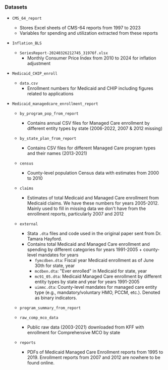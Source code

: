 ### Datasets

- `CMS_64_report`
  - Stores Excel sheets of CMS-64 reports from 1997 to 2023
  - Variables for spending and utilization extracted from these reports

- `Inflation_BLS`
  - `SeriesReport-20240326212745_31976f.xlsx`
    - Monthly Consumer Price Index from 2010 to 2024 for inflation adjustment

- `Medicaid_CHIP_enroll`
  - `data.csv`
    - Enrollment numbers for Medicaid and CHIP including figures related to
    applications
    
- `Medicaid_managedcare_enrollment_report`
  - `by_program_pop_from_report`
    - Contains annual CSV files for Managed Care enrollment by different entity
    types by state (2006-2022, 2007 & 2012 missing)
    
  - `by_state_plan_from_report`
    - Contains CSV files for different Managed Care program types and their names
    (2013-2021)
  
  - `census`
    - County-level population Census data with estimates from 2000 to 2010
  
  - `claims`
    - Estimates of total Medicaid and Managed Care enrollment from Medicaid 
    claims. We have these numbers for years 2005-2012. Mainly used to fill in
    missing data we don't have from the enrollment reports, particularly 2007
    and 2012
  
  - `external`
    - Stata `.dta` files and code used in the original paper 
    sent from Dr. Tamara Hayford. 
    - Contains total Medicaid and Managed Care enrollment and spending by 
    different categories for years 1991-2005 + county-level mandates for years
      - `fymcdben.dta`: Fiscal year Medicaid enrollment as of June 30th for state, year
      - `mcdben.dta`: "Ever enrolled" in Medicaid for state, year
      - `mc91_05.dta`: Medicaid Managed Care enrollment by different entity types
      by state and year for years 1991-2005
      - `uimmc.dta`: County-level mandates for managed care entity type 
      (e.g., mandatory/voluntary HMO, PCCM, etc.). Denoted as binary indicators.
  
  - `program_summary_from_report`
  
  - `raw_comp_mco_data`
    - Public raw data (2003-2021) downloaded from KFF with enrollment for 
    Comprehensive MCO by state
  
  - `reports`
    - PDFs of Medicaid Managed Care Enrollment reports from 1995 to 2019. 
    Enrollment reports from 2007 and 2012 are nowhere to be found online.